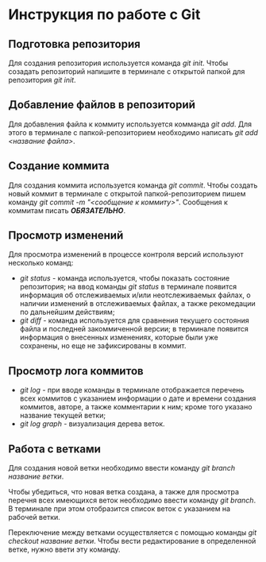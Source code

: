 # Инструкция по работе с Git

## Подготовка репозитория
Для создания репозитория используется команда *git init*. Чтобы созадать репозиторий напишите в терминале с открытой папкой для репозитория *git init*.

## Добавление файлов в репозиторий

Для добавления файла к коммиту используется комманда *git add*. Для этого в терминале с папкой-репозиторием необходимо написать *git add <название файла>*.

## Создание коммита
Для создания коммита используется команда *git commit*. Чтобы создать новый коммит в терминале с открытой папкой-репозиторием пишем команду *git commit -m "<сообщение к коммиту>"*. Сообщения к коммитам писать ***ОБЯЗАТЕЛЬНО***.

## Просмотр изменений 

Для просмотра изменений в процессе контроля версий используют несколько команд:

* *git status* - команда используется, чтобы показать состояние репозитория; на ввод команды *git status* в терминале появится информация об отслеживаемых и/или неотслеживаемых файлах, о наличии изменений в отслеживаемых файлах, а также рекомедации по дальнейшим действиям;
* *git diff* - команда используется для сравнения текущего состояния файла и последней закоммиченной версии; в терминале появится информация о внесенных изменениях, которые были уже сохранены, но еще не зафиксированы в коммит.

## Просмотр лога коммитов

* *git log* - при вводе команды в терминале отображается перечень всех коммитов с указанием информации о дате и времени создания коммитов, авторе, а также комментарии к ним; кроме того указано название текущей ветки;
* *git log graph* - визуализация дерева веток.

## Работа с ветками

Для создания новой ветки необходимо ввести команду *git branch название ветки*. 

Чтобы убедиться, что новая ветка создана, а также для просмотра перечня всех имеющихся веток необходимо ввести команду *git branch*. В терминале при этом отобразится список веток с указанием на рабочей ветки.

Переключение между ветками осуществляется с помощью команды *git checkout название ветки*. Чтобы вести редактирование в определенной ветке, нужно ввети эту команду. 

